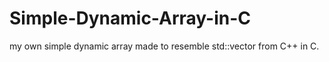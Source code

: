 # Simple-Dynamic-Array-in-C
my own simple dynamic array made to resemble std::vector from C++ in C.
